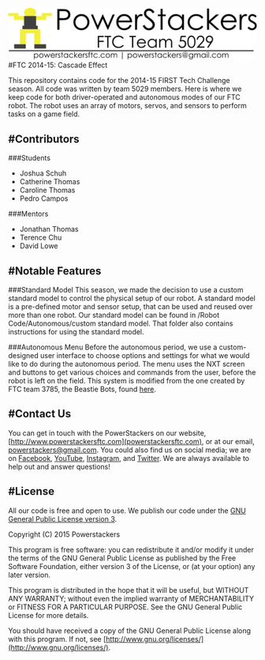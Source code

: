 ![](https://raw.githubusercontent.com/powerstackers/FTC-5029-Cascade-Effect/master/Assets/header.png)
#FTC 2014-15: Cascade Effect

This repository contains code for the 2014-15 FIRST Tech Challenge season. All code was written by team 5029 members. Here is where we keep code for both driver-operated and autonomous modes of our FTC robot. The robot uses an array of motors, servos, and sensors to perform tasks on a game field.

#Contributors
---
###Students
  - Joshua Schuh
  - Catherine Thomas
  - Caroline Thomas
  - Pedro Campos
 
###Mentors
 - Jonathan Thomas
 - Terence Chu
 - David Lowe

#Notable Features
---
###Standard Model
This season, we made the decision to use a custom standard model to control the physical setup of our robot. A standard model is a pre-defined motor and sensor setup, that can be used and reused over more than one robot. Our standard model can be found in /Robot Code/Autonomous/custom standard model. That folder also contains instructions for using the standard model.

###Autonomous Menu
Before the autonomous period, we use a custom-designed user interface to choose options and settings for what we would like to do during the autonomous period. The menu uses the NXT screen and buttons to get various choices and commands from the user, before the robot is left on the field. This system is modified from the one created by FTC team 3785, the Beastie Bots, found [here](https://github.com/hprobotics/ftcresources/tree/master/AutonomousChooser).

#Contact Us
---
You can get in touch with the PowerStackers on our website, [http://www.powerstackersftc.com](powerstackersftc.com), or at our email, powerstackers@gmail.com. You could also find us on social media; we are on [Facebook](https://www.facebook.com/PowerStackersFTC), [YouTube](https://www.youtube.com/user/fllpowerstackers), [Instagram](https://instagr.in/u/powerstackers5029), and [Twitter](https://twitter.com/powerstackers). We are always available to help out and answer questions!

#License
---
All our code is free and open to use. We publish our code under the [GNU General Public License version 3](http://www.gnu.org/licenses/gpl.html).

Copyright (C) 2015 Powerstackers

This program is free software: you can redistribute it and/or modify it under the terms of the GNU General Public License as published by the Free Software Foundation, either version 3 of the License, or (at your option) any later version.

This program is distributed in the hope that it will be useful, but WITHOUT ANY WARRANTY; without even the implied warranty of MERCHANTABILITY or FITNESS FOR A PARTICULAR PURPOSE.  See the GNU General Public License for more details.

You should have received a copy of the GNU General Public License along with this program.  If not, see [http://www.gnu.org/licenses/](http://www.gnu.org/licenses/).
